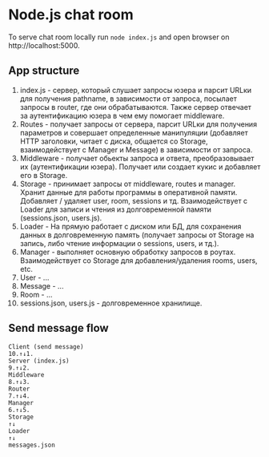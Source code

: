 Node.js chat room
=================

To serve chat room locally run `node index.js` and open browser on http://localhost:5000.

## App structure

1. index.js -  сервер, который слушает запросы юзера и парсит URLки для получения pathname, в зависимости от запроса, 
посылает запросы в router, где они обрабатываются. Также сервер отвечает 
за аутентификацию юзера в чем ему помогает middleware.
2. Routes - получает запросы от сервера, парсит URLки для получения параметров и совершает определенные манипуляции (добавляет HTTP заголовки, читает с диска, общается со Storage, взаимодействует с Manager и Message) в зависимости от запроса. 
3. Middleware - получает обьекты запроса и ответа, преобразовывает их (аутентификации юзера). Получает или создает кукис и добавляет его в Storage.
4. Storage - принимает запросы от middleware, routes и manager. Хранит данные для работы программы в оперативной памяти. Добавляет / удаляет user, room, sessions и тд. Взаимодействует с Loader для записи и чтения из долговременной памяти (sessions.json, users.js).
5. Loader - На прямую работает с диском или БД, для сохранения данных в долговременную память (получает запросы от Storage на запись, либо чтение информации о sessions, users, и тд.).
6. Manager - выполняет основную обработку запросов в роутах. Взаимодействует со Storage для добавления/удаления rooms, users, etc. 
7. User - ...
8. Message - ...
9. Room - ...
10. sessions.json, users.js - долговременное хранилище. 

## Send message flow

```
Client (send message)
10.↑↓1.
Server (index.js)
9.↑↓2.
Middleware
8.↑↓3.
Router
7.↑↓4.
Manager
6.↑↓5.
Storage
↑↓
Loader
↑↓
messages.json
```
